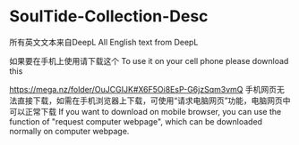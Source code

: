 # SoulTide-Collection-Desc
所有英文文本来自DeepL
All English text from DeepL

如果要在手机上使用请下载这个
To use it on your cell phone please download this

https://mega.nz/folder/OuJCGIJK#X6F5Oi8EsP-G6jzSqm3vmQ
手机网页无法直接下载，如需在手机浏览器上下载，可使用“请求电脑网页”功能，电脑网页中可以正常下载
If you want to download on mobile browser, you can use the function of "request computer webpage", which can be downloaded normally on computer webpage.

